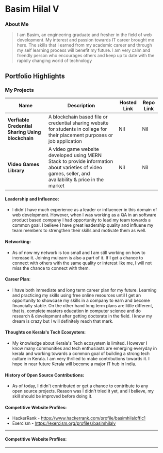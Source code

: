 # Basim Hilal V 

### About Me

> I am Basim, an engineering graduate and fresher in the field of web development. My interest and passion towards IT career brought me here. The skills that I earned from my academic career and through my self learning process will benefit my future. I am very calm and friendly person who encourages others and keep up to date with the rapidly changing world of technology

## Portfolio Highlights

### My Projects

| Name                | Description                                                               | Hosted Link                              | Repo Link                                                      |
|---------------------|---------------------------------------------------------------------------|------------------------------------------|----------------------------------------------------------------|
| **Verfiable Credential Sharing Using blockchain**  | A blockchain based file or credential sharing website for students in college for their placement purposes or job application                                            | Nil    | Nil             |
| **Video Games Library**  | A video game website developed using MERN Stack to provide information about varieties of video games, seller, and availability & price in the market                                              | Nil    | Nil             |

#### Leadership and Influence:

- I didn't have much experience as a leader or influencer in this domain of web development. However, when I was working as a QA in an software product based company I had opportunity to lead my team towards a common goal. I believe I have great leadership quality and influene my team members to strengthen their skills and motivate them as well.

#### Networking:

- As of now my network is too small and I am still working on how to increase it. Joining mulearn is also a part of it. If I get a chance to connect with others with the same quality or interest like me, I will not miss the chance to connect with them.  

#### Career Plan:

- I have both immediate and long term career plan for my future. Learning and practicing my skills using free online resources until I get an opportunity to showcase my skills in a company to earn and become financially stable. On the other hand long term plans are little different, that is, complete masters education in computer science and do research & development after getting doctorate in the field. I know my dream is crazy but I will definitely reach that mark.

#### Thoughts on Kerala's Tech Ecosystem:

- My knowledge about Kerala's Tech ecosystem is limited. However I know many communities and tech enthusiasts are emerging everyday in kerala and working towards a common goal of building a strong tech culture in Kerala. I am very thrilled to make contributions towards it. I hope in near future Kerala will become a major IT hub in India.

#### History of Open Source Contributions:

- As of today, I didn't contributed or get a chance to contribute to any open source projects. Reason was I didn't tried it yet, and I believe, my skill should be improved before doing it. 


#### Competitive Website Profiles:

- HackerRank - https://www.hackerrank.com/profile/basimhilaloffic1
- Exercism - https://exercism.org/profiles/basimhilalv

---

#### Competitive Website Profiles:




---
